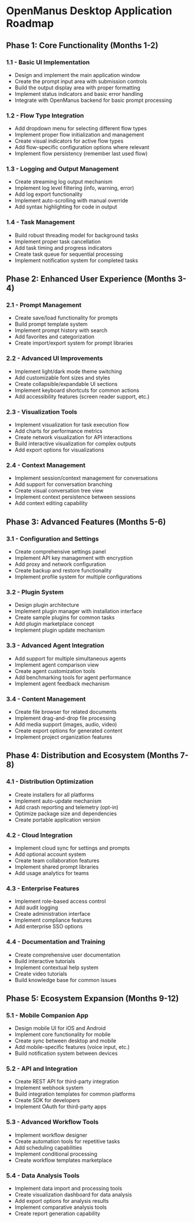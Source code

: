 # OpenManus Desktop Application Roadmap

## Phase 1: Core Functionality (Months 1-2)

### 1.1 - Basic UI Implementation
- Design and implement the main application window
- Create the prompt input area with submission controls
- Build the output display area with proper formatting
- Implement status indicators and basic error handling
- Integrate with OpenManus backend for basic prompt processing

### 1.2 - Flow Type Integration
- Add dropdown menu for selecting different flow types
- Implement proper flow initialization and management
- Create visual indicators for active flow types
- Add flow-specific configuration options where relevant
- Implement flow persistency (remember last used flow)

### 1.3 - Logging and Output Management
- Create streaming log output mechanism
- Implement log level filtering (info, warning, error)
- Add log export functionality
- Implement auto-scrolling with manual override
- Add syntax highlighting for code in output

### 1.4 - Task Management
- Build robust threading model for background tasks
- Implement proper task cancellation
- Add task timing and progress indicators
- Create task queue for sequential processing
- Implement notification system for completed tasks

## Phase 2: Enhanced User Experience (Months 3-4)

### 2.1 - Prompt Management
- Create save/load functionality for prompts
- Build prompt template system
- Implement prompt history with search
- Add favorites and categorization
- Create import/export system for prompt libraries

### 2.2 - Advanced UI Improvements
- Implement light/dark mode theme switching
- Add customizable font sizes and styles
- Create collapsible/expandable UI sections
- Implement keyboard shortcuts for common actions
- Add accessibility features (screen reader support, etc.)

### 2.3 - Visualization Tools
- Implement visualization for task execution flow
- Add charts for performance metrics
- Create network visualization for API interactions
- Build interactive visualization for complex outputs
- Add export options for visualizations

### 2.4 - Context Management
- Implement session/context management for conversations
- Add support for conversation branching
- Create visual conversation tree view
- Implement context persistence between sessions
- Add context editing capability

## Phase 3: Advanced Features (Months 5-6)

### 3.1 - Configuration and Settings
- Create comprehensive settings panel
- Implement API key management with encryption
- Add proxy and network configuration
- Create backup and restore functionality
- Implement profile system for multiple configurations

### 3.2 - Plugin System
- Design plugin architecture
- Implement plugin manager with installation interface
- Create sample plugins for common tasks
- Add plugin marketplace concept
- Implement plugin update mechanism

### 3.3 - Advanced Agent Integration
- Add support for multiple simultaneous agents
- Implement agent comparison view
- Create agent customization tools
- Add benchmarking tools for agent performance
- Implement agent feedback mechanism

### 3.4 - Content Management
- Create file browser for related documents
- Implement drag-and-drop file processing
- Add media support (images, audio, video)
- Create export options for generated content
- Implement project organization features

## Phase 4: Distribution and Ecosystem (Months 7-8)

### 4.1 - Distribution Optimization
- Create installers for all platforms
- Implement auto-update mechanism
- Add crash reporting and telemetry (opt-in)
- Optimize package size and dependencies
- Create portable application version

### 4.2 - Cloud Integration
- Implement cloud sync for settings and prompts
- Add optional account system
- Create team collaboration features
- Implement shared prompt libraries
- Add usage analytics for teams

### 4.3 - Enterprise Features
- Implement role-based access control
- Add audit logging
- Create administration interface
- Implement compliance features
- Add enterprise SSO options

### 4.4 - Documentation and Training
- Create comprehensive user documentation
- Build interactive tutorials
- Implement contextual help system
- Create video tutorials
- Build knowledge base for common issues

## Phase 5: Ecosystem Expansion (Months 9-12)

### 5.1 - Mobile Companion App
- Design mobile UI for iOS and Android
- Implement core functionality for mobile
- Create sync between desktop and mobile
- Add mobile-specific features (voice input, etc.)
- Build notification system between devices

### 5.2 - API and Integration
- Create REST API for third-party integration
- Implement webhook system
- Build integration templates for common platforms
- Create SDK for developers
- Implement OAuth for third-party apps

### 5.3 - Advanced Workflow Tools
- Implement workflow designer
- Create automation tools for repetitive tasks
- Add scheduling capabilities
- Implement conditional processing
- Create workflow templates marketplace

### 5.4 - Data Analysis Tools
- Implement data import and processing tools
- Create visualization dashboard for data analysis
- Add export options for analysis results
- Implement comparative analysis tools
- Create report generation capability
